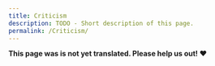 ```yaml
---
title: Criticism
description: TODO - Short description of this page.
permalink: /Criticism/
---
```


**This page was is not yet translated. Please help us out! ❤**
